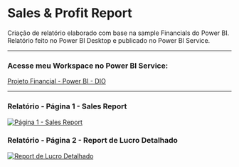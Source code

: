 # **Sales & Profit Report**

Criação de relatório elaborado com base na sample Financials do Power BI. Relatório feito no Power BI Desktop e publicado no Power BI Service.

------------
### **Acesse meu Workspace no Power BI Service:**
[Projeto Financial - Power BI - DIO](http://https://app.powerbi.com/links/5d-5T2jCz_?ctid=3b760e7e-43a5-452f-8866-96be0114cbb3&pbi_source=linkShare&bookmarkGuid=ee58e183-32ea-42c8-9b78-8f10fdbc5789 "Projeto Financial - Power BI - DIO")

------------
### **Relatório - Página 1 - Sales Report**
[![Página 1 - Sales Report](https://media.discordapp.net/attachments/712731280240017430/1154583896776790137/Desafio_A.PNG?width=1246&height=676 "Página 1 - Sales Report")](https://media.discordapp.net/attachments/712731280240017430/1154583896776790137/Desafio_A.PNG?width=1246&height=676 "Página 1 - Sales Report")

### **Relatório - Página 2 - Report de Lucro Detalhado**
[![Report de Lucro Detalhado](https://media.discordapp.net/attachments/712731280240017430/1154583994491490314/Desafio_B.PNG?width=1248&height=676 "Report de Lucro Detalhado")](https://media.discordapp.net/attachments/712731280240017430/1154583994491490314/Desafio_B.PNG?width=1248&height=676 "Report de Lucro Detalhado")

